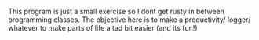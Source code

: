 This program is just a small exercise so I dont get rusty in between programming classes.
The objective here is to make a productivity/ logger/ whatever to make parts of life a tad bit easier (and its fun!)
